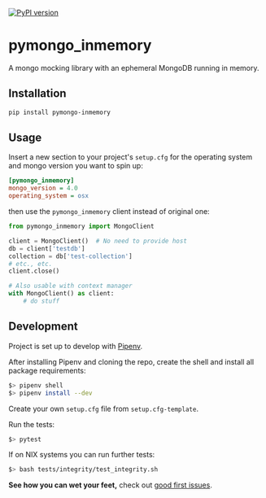 [![PyPI version](https://badge.fury.io/py/pymongo-inmemory.svg)](https://badge.fury.io/py/pymongo-inmemory)

# pymongo_inmemory
A mongo mocking library with an ephemeral MongoDB running in memory.

## Installation
```bash
pip install pymongo-inmemory
```

## Usage
Insert a new section to your project's `setup.cfg` for the operating system and
mongo version you want to spin up:
```ini
[pymongo_inmemory]
mongo_version = 4.0
operating_system = osx
```

then use the `pymongo_inmemory` client instead of original one:
```python
from pymongo_inmemory import MongoClient

client = MongoClient()  # No need to provide host
db = client['testdb']
collection = db['test-collection']
# etc., etc.
client.close()

# Also usable with context manager
with MongoClient() as client:
    # do stuff
```

## Development
Project is set up to develop with [Pipenv](https://github.com/pypa/pipenv).

After installing Pipenv and cloning the repo, create the shell and install all
package requirements:

```bash
$> pipenv shell
$> pipenv install --dev
```

Create your own `setup.cfg` file from `setup.cfg-template`.

Run the tests:
```bash
$> pytest
```

If on NIX systems you can run further tests:
```bash
$> bash tests/integrity/test_integrity.sh
```

**See how you can wet your feet,** check out [good first issues](https://github.com/kaizendorks/pymongo_inmemory/contribute).
